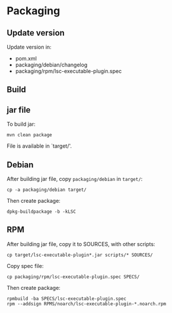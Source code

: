 # Packaging

## Update version

Update version in:
* pom.xml
* packaging/debian/changelog
* packaging/rpm/lsc-executable-plugin.spec

## Build

## jar file

To build jar:
```
mvn clean package
```

File is available in `target/'.

## Debian

After building jar file, copy `packaging/debian` in `target/`:
```
cp -a packaging/debian target/
```

Then create package:
```
dpkg-buildpackage -b -kLSC
```

## RPM

After building jar file, copy it to SOURCES, with other scripts:
```
cp target/lsc-executable-plugin*.jar scripts/* SOURCES/
```

Copy spec file:
```
cp packaging/rpm/lsc-executable-plugin.spec SPECS/
```

Then create package:
```
rpmbuild -ba SPECS/lsc-executable-plugin.spec
rpm --addsign RPMS/noarch/lsc-executable-plugin-*.noarch.rpm
```

